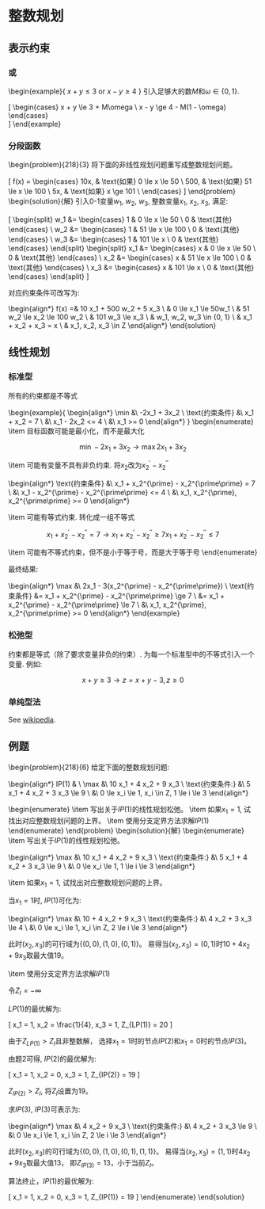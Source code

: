 # 整数规划

## 表示约束

### 或

\begin{example}{
    $x + y \le 3$ or $x - y \ge 4$
}
引入足够大的数$M$和$\omega \in \{0, 1\}$.

\[
    \begin{cases}
        x + y \le 3 + M\omega \\
        x - y \ge 4 - M(1 - \omega)
    \end{cases}   
\]
\end{example}

### 分段函数

\begin{problem}{218}{3}
将下面的非线性规划问题重写成整数规划问题。

\[
f(x) =
\begin{cases}
    10x, & \text{如果} 0 \le x \le 50 \\
    500, & \text{如果} 51 \le x \le 100 \\
    5x, & \text{如果} x \ge 101 \\
\end{cases}
\]
\end{problem}
\begin{solution}{解}
引入0-1变量$w_1$, $w_2$, $w_3$, 整数变量$x_1$, $x_2$, $x_3$, 满足:

\[
    \begin{split}
        w_1 &= \begin{cases}
            1 & 0 \le x \le 50 \\
            0 & \text{其他}
        \end{cases} \\
        w_2 &= \begin{cases}
            1 & 51 \le x \le 100 \\
            0 & \text{其他}
        \end{cases} \\
        w_3 &= \begin{cases}
            1 & 101 \le x \\
            0 & \text{其他}
        \end{cases}
    \end{split}
    \begin{split}
        x_1 &= \begin{cases}
            x & 0 \le x \le 50 \\
            0 & \text{其他}
        \end{cases} \\
        x_2 &= \begin{cases}
            x & 51 \le x \le 100 \\
            0 & \text{其他}
        \end{cases} \\
        x_3 &= \begin{cases}
            x & 101 \le x \\
            0 & \text{其他}
        \end{cases}
    \end{split}
\]

对应约束条件可改写为:

\begin{align*}
    f(x) =& 10 x_1 + 500 w_2 + 5 x_3 \\
          & 0 \le x_1 \le 50w_1 \\
          & 51 w_2 \le x_2 \le 100 w_2 \\
          & 101 w_3 \le x_3 \\
          & w_1, w_2, w_3 \in \{0, 1\} \\
          & x_1 + x_2 + x_3 = x \\
          & x_1, x_2, x_3 \in Z
\end{align*}
\end{solution}

## 线性规划

### 标准型

所有的约束都是不等式

\begin{example}{
\begin{align*}
\min &\ -2x_1 + 3x_2 \\
\text{约束条件} &\ x_1 + x_2 = 7 \\
                &\ x_1 - 2x_2 <= 4 \\
                &\ x_1 >= 0
\end{align*}
}
\begin{enumerate}
\item 目标函数可能是最小化，而不是最大化

$$\min -2 x_1 + 3x_2 \rightarrow \max 2 x_1 + 3x_2$$

\item 可能有变量不具有非负约束. 将$x_2$改为$x_2^{\prime} - x_2^{\prime\prime}$

\begin{align*}
\text{约束条件} &\ x_1 + x_2^{\prime} - x_2^{\prime\prime} = 7 \\
                &\ x_1 - x_2^{\prime} - x_2^{\prime\prime} <= 4 \\
                &\ x_1, x_2^{\prime}, x_2^{\prime\prime} >= 0
\end{align*}

\item 可能有等式约束. 转化成一组不等式

$$
x_1 + x_2^{\prime} - x_2^{\prime\prime} = 7
\rightarrow
x_1 + x_2^{\prime} - x_2^{\prime\prime} \ge 7
x_1 + x_2^{\prime} - x_2^{\prime\prime} \le 7
$$

\item 可能有不等式约束，但不是小于等于号，而是大于等于号
\end{enumerate}

最终结果:

\begin{align*}
\max &\ 2x_1 - 3(x_2^{\prime} - x_2^{\prime\prime}) \\
\text{约束条件}
&= x_1 + x_2^{\prime} - x_2^{\prime\prime} \ge 7 \\
&= x_1 + x_2^{\prime} - x_2^{\prime\prime} \le 7 \\
&\ x_1, x_2^{\prime}, x_2^{\prime\prime} >= 0
\end{align*}
\end{example}

### 松弛型

约束都是等式（除了要求变量非负的约束）. 为每一个标准型中的不等式引入一个变量.
例如:

$$
x + y \ge 3 \rightarrow z = x + y  - 3, z \ge 0
$$

### 单纯型法

See [wikipedia](https://zh.wikipedia.org/wiki/%E5%8D%95%E7%BA%AF%E5%BD%A2%E6%B3%95#%E5%AE%9E%E4%BE%8B).

## 例题

\begin{problem}{218}{6}
给定下面的整数规划问题:

\begin{align*}
    IP(1) & \\
     \max &\  10 x_1 + 4 x_2 + 9 x_3 \\
     \text{约束条件:} &\  5 x_1 + 4 x_2 + 3 x_3 \le 9 \\
          &\  0 \le x_i \le 1, x_i \in Z, 1 \le i \le 3
\end{align*}

\begin{enumerate}
\item 写出关于$IP(1)$的线性规划松弛。
\item 如果$x_1 = 1$, 试找出对应整数规划问题的上界。
\item 使用分支定界方法求解$IP(1)$
\end{enumerate}
\end{problem}
\begin{solution}{解}
\begin{enumerate}
\item 写出关于$IP(1)$的线性规划松弛。

\begin{align*}
     \max &\  10 x_1 + 4 x_2 + 9 x_3 \\
     \text{约束条件:} &\  5 x_1 + 4 x_2 + 3 x_3 \le 9 \\
          &\  0 \le x_i \le 1, 1 \le i \le 3
\end{align*}

\item 如果$x_1 = 1$, 试找出对应整数规划问题的上界。

当$x_1 = 1$时, $IP(1)$可化为:

\begin{align*}
     \max &\  10 + 4 x_2 + 9 x_3 \\
     \text{约束条件:} &\  4 x_2 + 3 x_3 \le 4 \\
          &\  0 \le x_i \le 1, x_i \in Z, 2 \le i \le 3
\end{align*}

此时$(x_2, x_3)$的可行域为$\{(0, 0), (1, 0), (0, 1)\}$。
易得当$(x_2, x_3) = (0, 1)$时$10 + 4 x_2 + 9 x_3$取最大值$19$。

\item 使用分支定界方法求解$IP(1)$

令$Z_I = - \infty$

$LP(1)$的最优解为:

\[
    x_1 = 1, x_2 = \frac{1}{4}, x_3 = 1, Z_{LP(1)} = 20
\]

由于$Z_{LP(1)} > Z_I$且非整数解，
选择$x_1 = 1$时的节点$IP(2)$和$x_1 = 0$时的节点$IP(3)$。

由题2可得, $IP(2)$的最优解为:

\[
    x_1 = 1, x_2 = 0, x_3 = 1, Z_{IP(2)} = 19
\]

$Z_{IP(2)} > Z_I$, 将$Z_I$设置为$19$。

求$IP(3)$, $IP(3)$可表示为:

\begin{align*}
     \max &\ 4 x_2 + 9 x_3 \\
     \text{约束条件:} &\  4 x_2 + 3 x_3 \le 9 \\
          &\  0 \le x_i \le 1, x_i \in Z, 2 \le i \le 3
\end{align*}

此时$(x_2, x_3)$的可行域为$\{(0, 0), (1, 0), (0, 1), (1, 1)\}$。
易得当$(x_2, x_3) = (1, 1)$时$4 x_2 + 9 x_3$取最大值$13$，
即$Z_{IP(3)} = 13$，小于当前$Z_I$。

算法终止，$IP(1)$的最优解为:

\[
    x_1 = 1, x_2 = 0, x_3 = 1, Z_{IP(1)} = 19
\]
\end{enumerate}
\end{solution}
